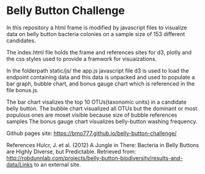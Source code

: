 # Belly Button Challenge

In this repository a html frame is modified by javascript files to visualize data on belly button bacteria colonies on a sample size of 153 different candidates. 

The index.html file holds the frame and references sites for d3, plotly and the css styles used to provide a framwork for visuaizations.

In the folderpath static/js/ the app.js javascript file d3 is used to load the endpoint containing data and this data is unpacked and used to populate a bar graph, bubble chart, and bonus gauge chart which is referenced in the file bonus.js.

The bar chart visalizes the top 10 OTUs(taxonomic units) in a candidate belly button.
The bubble chart visualized all OTUs but the dominant or most populous ones are moset visible because size of bubble references samples
The bonus gauge chart visualizes belly-button washing frequency.


Github pages site:
https://bmo777.github.io/belly-button-challenge/

References
Hulcr, J. et al. (2012) A Jungle in There: Bacteria in Belly Buttons are Highly Diverse, but Predictable. Retrieved from: http://robdunnlab.com/projects/belly-button-biodiversity/results-and-data/Links to an external site.

